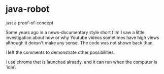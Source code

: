 # java-robot
just a proof-of-concept

Some years ago in a news-documentary style short film I saw a little investigation about how or why Youtube videos sometimes have high views although it doesn't make any sense.
The code was not shown back than.

I left the comments to demonstrate other possibilities.

I use chrome that is launched already, and it can run when the computer is 'idle'.
